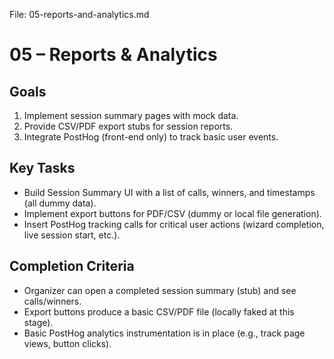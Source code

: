File: 05-reports-and-analytics.md

# 05 – Reports & Analytics

## Goals
1. Implement session summary pages with mock data.
2. Provide CSV/PDF export stubs for session reports.
3. Integrate PostHog (front-end only) to track basic user events.

## Key Tasks
- Build Session Summary UI with a list of calls, winners, and timestamps (all dummy data).
- Implement export buttons for PDF/CSV (dummy or local file generation).
- Insert PostHog tracking calls for critical user actions (wizard completion, live session start, etc.).

## Completion Criteria
- Organizer can open a completed session summary (stub) and see calls/winners.
- Export buttons produce a basic CSV/PDF file (locally faked at this stage).
- Basic PostHog analytics instrumentation is in place (e.g., track page views, button clicks).
